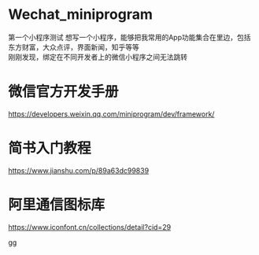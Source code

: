 # Wechat_miniprogram
第一个小程序测试  想写一个小程序，能够把我常用的App功能集合在里边，包括东方财富，大众点评，界面新闻，知乎等等  
刚刚发现，绑定在不同开发者上的微信小程序之间无法跳转
# 微信官方开发手册  
https://developers.weixin.qq.com/miniprogram/dev/framework/
# 简书入门教程
https://www.jianshu.com/p/89a63dc99839  
# 阿里通信图标库
https://www.iconfont.cn/collections/detail?cid=29


gg
